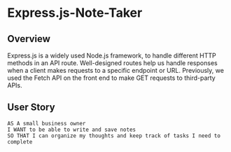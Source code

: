 # Express.js-Note-Taker


## Overview
 Express.js is a widely used Node.js framework, to handle different HTTP methods in an API route. Well-designed routes help us handle responses when a client makes requests to a specific endpoint or URL. Previously, we used the Fetch API on the front end to make GET requests to third-party APIs.
 ## User Story

```
AS A small business owner
I WANT to be able to write and save notes
SO THAT I can organize my thoughts and keep track of tasks I need to complete
```
